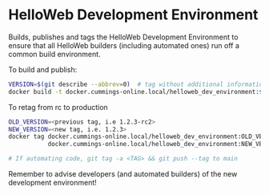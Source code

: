 # HelloWeb Development Environment

Builds, publishes and tags the HelloWeb Development Environment to ensure that
all HelloWeb builders (including automated ones) run off a common build
environment.

To build and publish:

```sh
VERSION=$(git describe --abbrev=0)  # tag without additional information
docker build -t docker.cummings-online.local/helloweb_dev_environment:$VERSION
```

To retag from rc to production

```sh
OLD_VERSION=<previous tag, i.e 1.2.3-rc2>
NEW_VERSION=<new tag, i.e. 1.2.3>
docker tag docker.cummings-online.local/helloweb_dev_environment:OLD_VERSION \
           docker.cummings-online.local/helloweb_dev_environment:NEW_VERSION

# If automating code, git tag -a <TAG> && git push --tag to main
```

Remember to advise developers (and automated builders) of the new development
environment!


